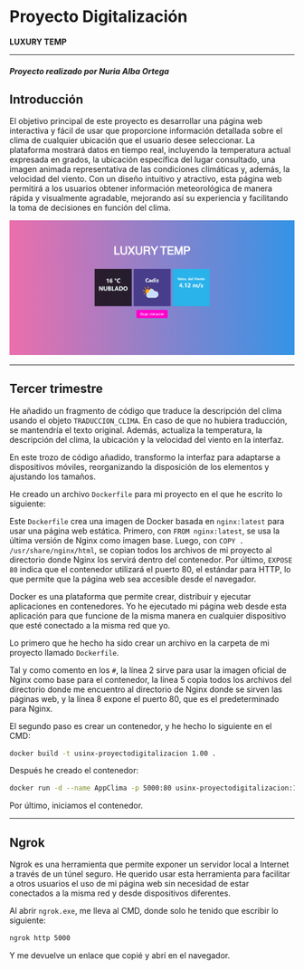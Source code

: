 # Proyecto Digitalización

**LUXURY TEMP**  

---

#### _Proyecto realizado por Nuria Alba Ortega_

## Introducción  

El objetivo principal de este proyecto es desarrollar una página web interactiva y fácil de usar que proporcione información detallada sobre el clima de cualquier ubicación que el usuario desee seleccionar. La plataforma mostrará datos en tiempo real, incluyendo la temperatura actual expresada en grados, la ubicación específica del lugar consultado, una imagen animada representativa de las condiciones climáticas y, además, la velocidad del viento. Con un diseño intuitivo y atractivo, esta página web permitirá a los usuarios obtener información meteorológica de manera rápida y visualmente agradable, mejorando así su experiencia y facilitando la toma de decisiones en función del clima.  

![ImagenIntro](https://github.com/nutrianalor/AppClima/blob/main/Imagenes/0.%20Introduccion.png)

---

## Tercer trimestre  

He añadido un fragmento de código que traduce la descripción del clima usando el objeto `TRADUCCION_CLIMA`. En caso de que no hubiera traducción, se mantendría el texto original. Además, actualiza la temperatura, la descripción del clima, la ubicación y la velocidad del viento en la interfaz.  

En este trozo de código añadido, transformo la interfaz para adaptarse a dispositivos móviles, reorganizando la disposición de los elementos y ajustando los tamaños.  

He creado un archivo `Dockerfile` para mi proyecto en el que he escrito lo siguiente:  

Este `Dockerfile` crea una imagen de Docker basada en `nginx:latest` para usar una página web estática. Primero, con `FROM nginx:latest`, se usa la última versión de Nginx como imagen base. Luego, con `COPY . /usr/share/nginx/html`, se copian todos los archivos de mi proyecto al directorio donde Nginx los servirá dentro del contenedor. Por último, `EXPOSE 80` indica que el contenedor utilizará el puerto 80, el estándar para HTTP, lo que permite que la página web sea accesible desde el navegador.  

Docker es una plataforma que permite crear, distribuir y ejecutar aplicaciones en contenedores. Yo he ejecutado mi página web desde esta aplicación para que funcione de la misma manera en cualquier dispositivo que esté conectado a la misma red que yo.  

Lo primero que he hecho ha sido crear un archivo en la carpeta de mi proyecto llamado `Dockerfile`.  

Tal y como comento en los `#`, la línea 2 sirve para usar la imagen oficial de Nginx como base para el contenedor, la línea 5 copia todos los archivos del directorio donde me encuentro al directorio de Nginx donde se sirven las páginas web, y la línea 8 expone el puerto 80, que es el predeterminado para Nginx.  

El segundo paso es crear un contenedor, y he hecho lo siguiente en el CMD:  

```sh
docker build -t usinx-proyectodigitalizacion 1.00 .
```

Después he creado el contenedor:  

```sh
docker run -d --name AppClima -p 5000:80 usinx-proyectodigitalizacion:1.00
```

Por último, iniciamos el contenedor.  

---

## Ngrok  

Ngrok es una herramienta que permite exponer un servidor local a Internet a través de un túnel seguro. He querido usar esta herramienta para facilitar a otros usuarios el uso de mi página web sin necesidad de estar conectados a la misma red y desde dispositivos diferentes.  

Al abrir `ngrok.exe`, me lleva al CMD, donde solo he tenido que escribir lo siguiente:  

```sh
ngrok http 5000
```

Y me devuelve un enlace que copié y abrí en el navegador.  
